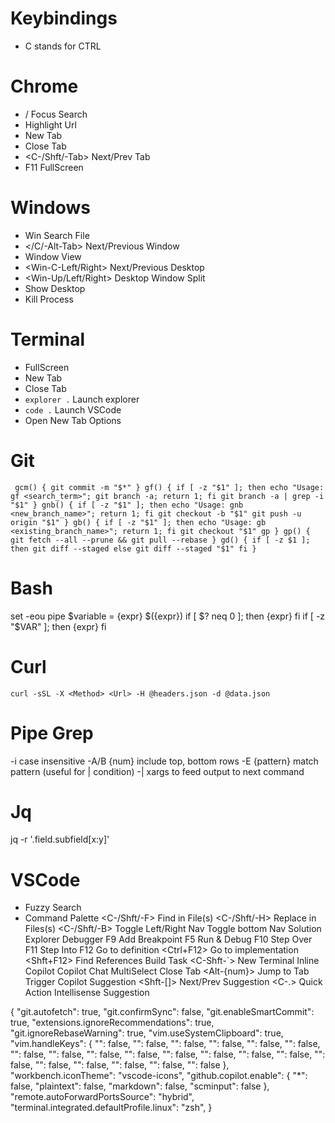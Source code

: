 # Keybindings
- C stands for CTRL

# Chrome
- / Focus Search
- <C-L> Highlight Url
- <C-Tab> New Tab
- <C-W> Close Tab
- <C-/Shft/-Tab> Next/Prev Tab
- F11 FullScreen

# Windows
- Win Search File
- </C/-Alt-Tab> Next/Previous Window
- <Win-Tab> Window View
- <Win-C-Left/Right> Next/Previous Desktop
- <Win-Up/Left/Right> Desktop Window Split
- <Alt-D> Show Desktop
- <Alt-F4> Kill Process

# Terminal
- <Alt-Enter> FullScreen
- <C-Shft-Tab> New Tab
- <C-Shft-W> Close Tab
- `explorer .` Launch explorer
- `code .` Launch VSCode
- <C-Shft-Space> Open New Tab Options

# Git
`
gcm() { git commit -m "$*" }
gf() {
    if [ -z "$1" ]; then echo "Usage: gf <search_term>"; git branch -a; return 1; fi
    git branch -a | grep -i "$1"
}
gnb() {
    if [ -z "$1" ]; then echo "Usage: gnb <new_branch_name>"; return 1; fi
    git checkout -b "$1"
    git push -u origin "$1"
}
gb() {
    if [ -z "$1" ]; then echo "Usage: gb <existing_branch_name>"; return 1; fi
    git checkout "$1"
    gp
}
gp() { git fetch --all --prune && git pull --rebase }
gd() {
  if [ -z $1 ]; then
    git diff --staged
  else
    git diff --staged "$1"
  fi
}`


# Bash
set -eou pipe
$variable = {expr}
$({expr})
if [ $? neq 0 ]; then
  {expr}
fi
if [ -z "$VAR" ];  then
  {expr}
fi

# Curl
`curl -sSL -X <Method> <Url> -H @headers.json -d @data.json`

# Pipe Grep
-i case insensitive
-A/B {num} include top, bottom rows
-E {pattern} match pattern (useful for | condition)
-| xargs to feed output to next command

# Jq
jq -r '.field.subfield[x:y]'

# VSCode
- <C-P> Fuzzy Search
- <C-Shft-P> Command Palette
<C-/Shft/-F> Find in File(s)
<C-/Shft/-H> Replace in Files(s)
<C-/Shft/-B> Toggle Left/Right Nav
<C-J> Toggle bottom Nav
<C-E> Solution Explorer
<C-D> Debugger
F9 Add Breakpoint
F5 Run & Debug
F10 Step Over
F11 Step Into
F12 Go to definition
<Ctrl+F12> Go to implementation
<Shft+F12> Find References
<C-B> Build Task
<C-Shft-`> New Terminal
<C-I> Inline Copilot
<C-Shft-I> Copilot Chat
<C-D> MultiSelect
<C-W> Close Tab
<Alt-{num}> Jump to Tab
<Shft-/> Trigger Copilot Suggestion
<Shft-[]> Next/Prev Suggestion
<C-.> Quick Action
<C-Space> Intellisense Suggestion

{
    "git.autofetch": true,
    "git.confirmSync": false,
    "git.enableSmartCommit": true,
    "extensions.ignoreRecommendations": true,
    "git.ignoreRebaseWarning": true,
    "vim.useSystemClipboard": true,
    "vim.handleKeys": {
        "<C-b>": false,
        "<C-j>": false,
        "<C-p>": false,
        "<C-w>": false,
        "<C-i>": false,
        "<C-n>": false,
        "<C-f>": false,
        "<F9>": false,
        "<C-h>": false,
        "<C-l>": false,
        "<C-k>": false,
        "<C-d>": false,
        "<C-u>": false,
        "<C-e>": false,
        "<C-y>": false,
        "<C-o>": false,
        "<C-a>": false,
        "<C-t>": false,
        "<C-s>": false,
        "<C-q>": false
    },
    "workbench.iconTheme": "vscode-icons",
    "github.copilot.enable": {
        "*": false,
        "plaintext": false,
        "markdown": false,
        "scminput": false
    },
    "remote.autoForwardPortsSource": "hybrid",
    "terminal.integrated.defaultProfile.linux": "zsh",
}